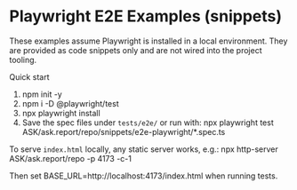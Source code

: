 # Playwright E2E Examples (snippets)

These examples assume Playwright is installed in a local environment. They are provided as code snippets only and are not wired into the project tooling.

Quick start
1) npm init -y
2) npm i -D @playwright/test
3) npx playwright install
4) Save the spec files under `tests/e2e/` or run with:
   npx playwright test ASK/ask.report/repo/snippets/e2e-playwright/*.spec.ts

To serve `index.html` locally, any static server works, e.g.:
  npx http-server ASK/ask.report/repo -p 4173 -c-1

Then set BASE_URL=http://localhost:4173/index.html when running tests.

